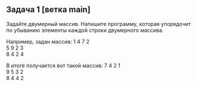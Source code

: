 ## Задача 1 [ветка main]

Задайте двумерный массив. Напишите программу, которая упорядочит по убыванию элементы каждой строки двумерного массива.

Например, задан массив:
1 4 7 2  
5 9 2 3  
8 4 2 4

В итоге получается вот такой массив:
7 4 2 1  
9 5 3 2  
8 4 4 2